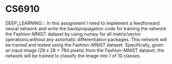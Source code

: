 # CS6910
DEEP_LEARNING:::
In this assignment I need to implement a feedforward neural network and write the backpropagation code for training the network the Fashion-MNIST dataset by using numpy for all matrix/vector operations,without any automatic differentiation packages. This network will be trained and tested using the Fashion-MNIST dataset. Specifically, given an input image (28 x 28 = 784 pixels) from the Fashion-MNIST dataset, the network will be trained to classify the image into 1 of 10 classes.

